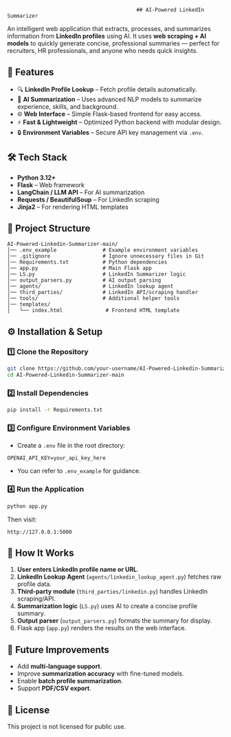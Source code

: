                                               ## AI-Powered LinkedIn Summarizer

An intelligent web application that extracts, processes, and summarizes information from **LinkedIn profiles** using AI.
It uses **web scraping + AI models** to quickly generate concise, professional summaries — perfect for recruiters, HR professionals, and anyone who needs quick insights.


## 📌 Features

* 🔍 **LinkedIn Profile Lookup** – Fetch profile details automatically.
* 🧠 **AI Summarization** – Uses advanced NLP models to summarize experience, skills, and background.
* 🌐 **Web Interface** – Simple Flask-based frontend for easy access.
* ⚡ **Fast & Lightweight** – Optimized Python backend with modular design.
* 🔒 **Environment Variables** – Secure API key management via `.env`.


## 🛠️ Tech Stack

* **Python 3.12+**
* **Flask** – Web framework
* **LangChain / LLM API** – For AI summarization
* **Requests / BeautifulSoup** – For LinkedIn scraping
* **Jinja2** – For rendering HTML templates


## 📂 Project Structure

```
AI-Powered-Linkedin-Summarizer-main/
│── .env_example               # Example environment variables
│── .gitignore                 # Ignore unnecessary files in Git
│── Requirements.txt           # Python dependencies
│── app.py                     # Main Flask app
│── LS.py                      # LinkedIn Summarizer logic
│── output_parsers.py          # AI output parsing
│── agents/                    # LinkedIn lookup agent
│── third_parties/             # LinkedIn API/scraping handler
│── tools/                     # Additional helper tools
│── templates/
│   └── index.html              # Frontend HTML template
```


## ⚙️ Installation & Setup

### 1️⃣ Clone the Repository

```bash
git clone https://github.com/your-username/AI-Powered-Linkedin-Summarizer.git
cd AI-Powered-Linkedin-Summarizer-main
```

### 2️⃣ Install Dependencies

```bash
pip install -r Requirements.txt
```

### 3️⃣ Configure Environment Variables

* Create a `.env` file in the root directory:

```env
OPENAI_API_KEY=your_api_key_here
```

* You can refer to `.env_example` for guidance.

### 4️⃣ Run the Application

```bash
python app.py
```

Then visit:

```
http://127.0.0.1:5000
```


## 🧩 How It Works

1. **User enters LinkedIn profile name or URL**.
2. **LinkedIn Lookup Agent** (`agents/linkedin_lookup_agent.py`) fetches raw profile data.
3. **Third-party module** (`third_parties/linkedin.py`) handles LinkedIn scraping/API.
4. **Summarization logic** (`LS.py`) uses AI to create a concise profile summary.
5. **Output parser** (`output_parsers.py`) formats the summary for display.
6. Flask app (`app.py`) renders the results on the web interface.


## 🔮 Future Improvements

* Add **multi-language support**.
* Improve **summarization accuracy** with fine-tuned models.
* Enable **batch profile summarization**.
* Support **PDF/CSV export**.


## 📜 License

This project is not licensed for public use. 
